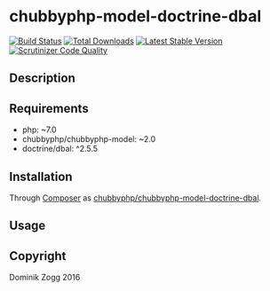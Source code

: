 # chubbyphp-model-doctrine-dbal

[![Build Status](https://api.travis-ci.org/chubbyphp/chubbyphp-model-doctrine-dbal.png?branch=master)](https://travis-ci.org/chubbyphp/chubbyphp-model-doctrine-dbal)
[![Total Downloads](https://poser.pugx.org/chubbyphp/chubbyphp-model-doctrine-dbal/downloads.png)](https://packagist.org/packages/chubbyphp/chubbyphp-model-doctrine-dbal)
[![Latest Stable Version](https://poser.pugx.org/chubbyphp/chubbyphp-model-doctrine-dbal/v/stable.png)](https://packagist.org/packages/chubbyphp/chubbyphp-model-doctrine-dbal)
[![Scrutinizer Code Quality](https://scrutinizer-ci.com/g/chubbyphp/chubbyphp-model-doctrine-dbal/badges/quality-score.png?b=master)](https://scrutinizer-ci.com/g/chubbyphp/chubbyphp-model-doctrine-dbal/?branch=master)

## Description

## Requirements

 * php: ~7.0
 * chubbyphp/chubbyphp-model: ~2.0
 * doctrine/dbal: ^2.5.5

## Installation

Through [Composer](http://getcomposer.org) as [chubbyphp/chubbyphp-model-doctrine-dbal][1].

## Usage

[1]: https://packagist.org/packages/chubbyphp/chubbyphp-model-doctrine-dbal

## Copyright

Dominik Zogg 2016
